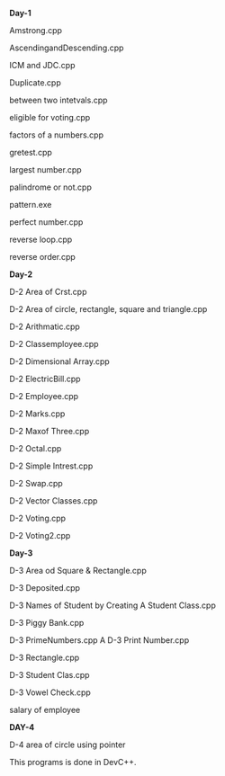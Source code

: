 **Day-1**

Amstrong.cpp

AscendingandDescending.cpp

ICM and JDC.cpp

Duplicate.cpp

between two intetvals.cpp

eligible for voting.cpp

factors of a numbers.cpp

gretest.cpp

largest number.cpp

palindrome or not.cpp

pattern.exe

perfect number.cpp

reverse loop.cpp

reverse order.cpp

**Day-2**

D-2 Area of Crst.cpp

D-2 Area of circle, rectangle, square and triangle.cpp

D-2 Arithmatic.cpp

D-2 Classemployee.cpp

D-2 Dimensional Array.cpp

D-2 ElectricBill.cpp

D-2 Employee.cpp

D-2 Marks.cpp

D-2 Maxof Three.cpp

D-2 Octal.cpp

D-2 Simple Intrest.cpp

D-2 Swap.cpp

D-2 Vector Classes.cpp

D-2 Voting.cpp

D-2 Voting2.cpp

**Day-3**

D-3 Area od Square & Rectangle.cpp

D-3 Deposited.cpp

D-3 Names of Student by Creating A Student Class.cpp

D-3 Piggy Bank.cpp

D-3 PrimeNumbers.cpp
A
D-3 Print Number.cpp

D-3 Rectangle.cpp

D-3 Student Clas.cpp

D-3 Vowel Check.cpp

salary of employee

**DAY-4**

D-4 area of circle using pointer

This programs is done in DevC++.
